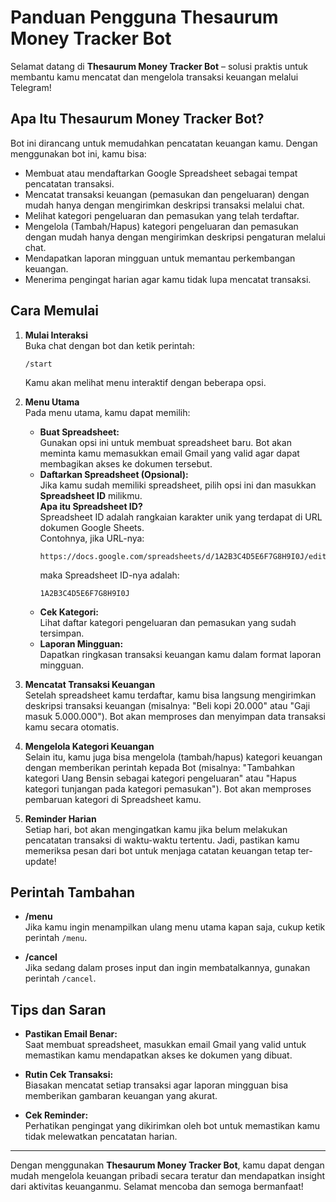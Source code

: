 # Panduan Pengguna Thesaurum Money Tracker Bot

Selamat datang di **Thesaurum Money Tracker Bot** – solusi praktis untuk membantu kamu mencatat dan mengelola transaksi keuangan melalui Telegram!

## Apa Itu Thesaurum Money Tracker Bot?

Bot ini dirancang untuk memudahkan pencatatan keuangan kamu. Dengan menggunakan bot ini, kamu bisa:
- Membuat atau mendaftarkan Google Spreadsheet sebagai tempat pencatatan transaksi.
- Mencatat transaksi keuangan (pemasukan dan pengeluaran) dengan mudah hanya dengan mengirimkan deskripsi transaksi melalui chat.
- Melihat kategori pengeluaran dan pemasukan yang telah terdaftar.
- Mengelola (Tambah/Hapus) kategori pengeluaran dan pemasukan dengan mudah hanya dengan mengirimkan deskripsi pengaturan melalui chat.
- Mendapatkan laporan mingguan untuk memantau perkembangan keuangan.
- Menerima pengingat harian agar kamu tidak lupa mencatat transaksi.

## Cara Memulai

1. **Mulai Interaksi**  
   Buka chat dengan bot dan ketik perintah:
   ```
   /start
   ```
   Kamu akan melihat menu interaktif dengan beberapa opsi.

2. **Menu Utama**  
   Pada menu utama, kamu dapat memilih:
   - **Buat Spreadsheet:**  
     Gunakan opsi ini untuk membuat spreadsheet baru. Bot akan meminta kamu memasukkan email Gmail yang valid agar dapat membagikan akses ke dokumen tersebut.
   - **Daftarkan Spreadsheet (Opsional):**  
     Jika kamu sudah memiliki spreadsheet, pilih opsi ini dan masukkan **Spreadsheet ID** milikmu.  
     **Apa itu Spreadsheet ID?**  
     Spreadsheet ID adalah rangkaian karakter unik yang terdapat di URL dokumen Google Sheets.  
     Contohnya, jika URL-nya:  
     ```
     https://docs.google.com/spreadsheets/d/1A2B3C4D5E6F7G8H9I0J/edit
     ```
     maka Spreadsheet ID-nya adalah:  
     ```
     1A2B3C4D5E6F7G8H9I0J
     ```
   - **Cek Kategori:**  
     Lihat daftar kategori pengeluaran dan pemasukan yang sudah tersimpan.
   - **Laporan Mingguan:**  
     Dapatkan ringkasan transaksi keuangan kamu dalam format laporan mingguan.

3. **Mencatat Transaksi Keuangan**  
   Setelah spreadsheet kamu terdaftar, kamu bisa langsung mengirimkan deskripsi transaksi keuangan (misalnya: "Beli kopi 20.000" atau "Gaji masuk 5.000.000"). Bot akan memproses dan menyimpan data transaksi kamu secara otomatis.

4. **Mengelola Kategori Keuangan**  
   Selain itu, kamu juga bisa mengelola (tambah/hapus) kategori keuangan dengan memberikan perintah kepada Bot (misalnya: "Tambahkan kategori Uang Bensin sebagai kategori pengeluaran" atau "Hapus kategori tunjangan pada kategori pemasukan"). Bot akan memproses pembaruan kategori di Spreadsheet kamu.
   
5. **Reminder Harian**  
   Setiap hari, bot akan mengingatkan kamu jika belum melakukan pencatatan transaksi di waktu-waktu tertentu. Jadi, pastikan kamu memeriksa pesan dari bot untuk menjaga catatan keuangan tetap ter-update!

## Perintah Tambahan

- **/menu**  
  Jika kamu ingin menampilkan ulang menu utama kapan saja, cukup ketik perintah `/menu`.

- **/cancel**  
  Jika sedang dalam proses input dan ingin membatalkannya, gunakan perintah `/cancel`.

## Tips dan Saran

- **Pastikan Email Benar:**  
  Saat membuat spreadsheet, masukkan email Gmail yang valid untuk memastikan kamu mendapatkan akses ke dokumen yang dibuat.
  
- **Rutin Cek Transaksi:**  
  Biasakan mencatat setiap transaksi agar laporan mingguan bisa memberikan gambaran keuangan yang akurat.

- **Cek Reminder:**  
  Perhatikan pengingat yang dikirimkan oleh bot untuk memastikan kamu tidak melewatkan pencatatan harian.

---

Dengan menggunakan **Thesaurum Money Tracker Bot**, kamu dapat dengan mudah mengelola keuangan pribadi secara teratur dan mendapatkan insight dari aktivitas keuanganmu. Selamat mencoba dan semoga bermanfaat!